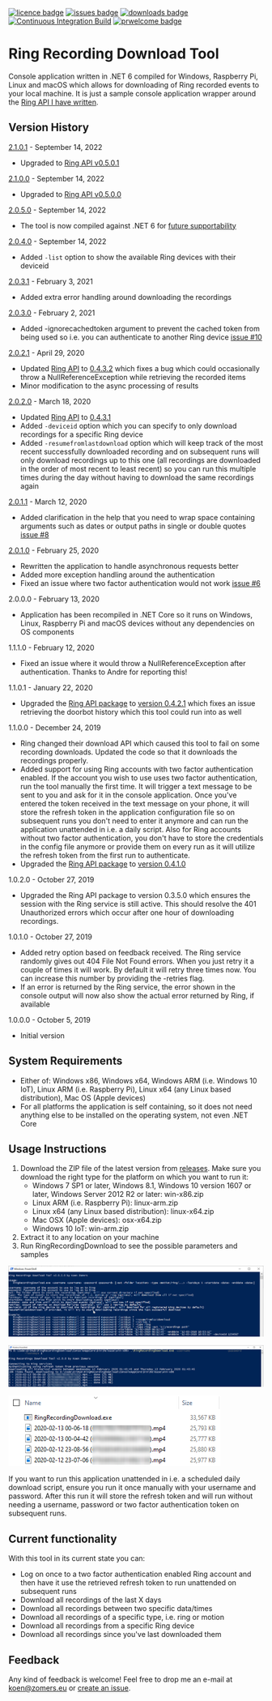 [![licence badge]][licence]
[![issues badge]][issues]
[![downloads badge]][downloads]
[![Continuous Integration Build](https://github.com/KoenZomers/RingRecordingDownload/actions/workflows/ci.yaml/badge.svg)](https://github.com/KoenZomers/RingRecordingDownload/actions/workflows/ci.yaml)
[![prwelcome badge]][prwelcome]

[licence badge]:https://img.shields.io/badge/license-Apache2-blue.svg
[issues badge]:https://img.shields.io/github/issues/koenzomers/RingRecordingDownload.svg
[downloads badge]:https://img.shields.io/github/downloads/koenzomers/RingRecordingDownload/total.svg
[prwelcome badge]:https://img.shields.io/badge/PRs-welcome-brightgreen.svg?style=flat-square

[licence]:https://github.com/koenzomers/RingRecordingDownload/blob/master/LICENSE.md
[issues]:https://github.com/koenzomers/RingRecordingDownload/issues
[downloads]:https://github.com/koenzomers/RingRecordingDownload/releases
[prwelcome]:http://makeapullrequest.com

# Ring Recording Download Tool
Console application written in .NET 6 compiled for Windows, Raspberry Pi, Linux and macOS which allows for downloading of Ring recorded events to your local machine. It is just a sample console application wrapper around the [Ring API I have written](https://github.com/KoenZomers/RingApi).

## Version History

[2.1.0.1](https://github.com/KoenZomers/RingRecordingDownload/releases/tag/2.1.0.0) - September 14, 2022

- Upgraded to [Ring API v0.5.0.1](https://github.com/KoenZomers/RingApi#version-history)

[2.1.0.0](https://github.com/KoenZomers/RingRecordingDownload/releases/tag/2.1.0.0) - September 14, 2022

- Upgraded to [Ring API v0.5.0.0](https://github.com/KoenZomers/RingApi#version-history)

[2.0.5.0](https://github.com/KoenZomers/RingRecordingDownload/releases/tag/2.0.5.0) - September 14, 2022

- The tool is now compiled against .NET 6 for [future supportability](https://dotnet.microsoft.com/en-us/platform/support/policy/dotnet-core#lifecycle)

[2.0.4.0](https://github.com/KoenZomers/RingRecordingDownload/releases/tag/2.0.4.0) - September 14, 2022

- Added `-list` option to show the available Ring devices with their deviceid

[2.0.3.1](https://github.com/KoenZomers/RingRecordingDownload/releases/tag/2.0.3.1) - February 3, 2021

- Added extra error handling around downloading the recordings

[2.0.3.0](https://github.com/KoenZomers/RingRecordingDownload/releases/tag/2.0.3.0) - February 2, 2021

- Added -ignorecachedtoken argument to prevent the cached token from being used so i.e. you can authenticate to another Ring device [issue #10](https://github.com/KoenZomers/RingRecordingDownload/issues/10)

[2.0.2.1](https://github.com/KoenZomers/RingRecordingDownload/releases/tag/2.0.2.1) - April 29, 2020

- Updated [Ring API](https://github.com/KoenZomers/RingApi) to [0.4.3.2](https://www.nuget.org/packages/KoenZomers.Ring.Api/0.4.3.2) which fixes a bug which could occasionally throw a NullReferenceException while retrieving the recorded items
- Minor modification to the async processing of results

[2.0.2.0](https://github.com/KoenZomers/RingRecordingDownload/releases/tag/2.0.2.0) - March 18, 2020

- Updated [Ring API](https://github.com/KoenZomers/RingApi) to [0.4.3.1](https://www.nuget.org/packages/KoenZomers.Ring.Api/0.4.3.1)
- Added `-deviceid` option which you can specify to only download recordings for a specific Ring device
- Added `-resumefromlastdownload` option which will keep track of the most recent successfully downloaded recording and on subsequent runs will only download recordings up to this one (all recordings are downloaded in the order of most recent to least recent) so you can run this multiple times during the day without having to download the same recordings again

[2.0.1.1](https://github.com/KoenZomers/RingRecordingDownload/releases/tag/2.0.1.1) - March 12, 2020

- Added clarification in the help that you need to wrap space containing arguments such as dates or output paths in single or double quotes [issue #8](https://github.com/KoenZomers/RingRecordingDownload/issues/8)

[2.0.1.0](https://github.com/KoenZomers/RingRecordingDownload/releases/tag/2.0.1.0) - February 25, 2020

- Rewritten the application to handle asynchronous requests better
- Added more exception handling around the authentication
- Fixed an issue where two factor authentication would not work [issue #6](https://github.com/KoenZomers/RingRecordingDownload/issues/6)

2.0.0.0 - February 13, 2020

- Application has been recompiled in .NET Core so it runs on Windows, Linux, Raspberry Pi and macOS devices without any dependencies on OS components

1.1.1.0 - February 12, 2020

- Fixed an issue where it would throw a NullReferenceException after authentication. Thanks to Andre for reporting this!

1.1.0.1 - January 22, 2020

- Upgraded the [Ring API package](https://github.com/KoenZomers/RingApi) to [version 0.4.2.1](https://www.nuget.org/packages/KoenZomers.Ring.Api/0.4.2.1) which fixes an issue retrieving the doorbot history which this tool could run into as well

1.1.0.0 - December 24, 2019

- Ring changed their download API which caused this tool to fail on some recording downloads. Updated the code so that it downloads the recordings properly.
- Added support for using Ring accounts with two factor authentication enabled. If the account you wish to use uses two factor authentication, run the tool manually the first time. It will trigger a text message to be sent to you and ask for it in the console application. Once you've entered the token received in the text message on your phone, it will store the refresh token in the application configuration file so on subsequent runs you don't need to enter it anymore and can run the application unattended in i.e. a daily script. Also for Ring accounts without two factor authentication, you don't have to store the credentials in the config file anymore or provide them on every run as it will utilize the refresh token from the first run to authenticate.
- Upgraded the [Ring API package](https://github.com/KoenZomers/RingApi) to [version 0.4.1.0](https://www.nuget.org/packages/KoenZomers.Ring.Api/0.4.1)

1.0.2.0 - October 27, 2019

- Upgraded the Ring API package to version 0.3.5.0 which ensures the session with the Ring service is still active. This should resolve the 401 Unauthorized errors which occur after one hour of downloading recordings.

1.0.1.0 - October 27, 2019

- Added retry option based on feedback received. The Ring service randomly gives out 404 File Not Found errors. When you just retry it a couple of times it will work. By default it will retry three times now. You can increase this number by providing the -retries flag.
- If an error is returned by the Ring service, the error shown in the console output will now also show the actual error returned by Ring, if available

1.0.0.0 - October 5, 2019

- Initial version

## System Requirements

- Either of: Windows x86, Windows x64, Windows ARM (i.e. Windows 10 IoT), Linux ARM (i.e. Raspberry Pi), Linux x64 (any Linux based distribution), Mac OS (Apple devices)
- For all platforms the application is self containing, so it does not need anything else to be installed on the operating system, not even .NET Core

## Usage Instructions

1. Download the ZIP file of the latest version from [releases](https://github.com/KoenZomers/RingRecordingDownload/releases). Make sure you download the right type for the platform on which you want to run it:
   - Windows 7 SP1 or later, Windows 8.1, Windows 10 version 1607 or later, Windows Server 2012 R2 or later: win-x86.zip
   - Linux ARM (i.e. Raspberry Pi): linux-arm.zip
   - Linux x64 (any Linux based distribution): linux-x64.zip
   - Mac OSX (Apple devices): osx-x64.zip
   - Windows 10 IoT: win-arm.zip
2. Extract it to any location on your machine
3. Run RingRecordingDownload to see the possible parameters and samples

![](./Screenshots/CommandLineOptions.png)

![](./Screenshots/SampleExecution.png)

![](./Screenshots/Files.png)

If you want to run this application unattended in i.e. a scheduled daily download script, ensure you run it once manually with your username and password. After this run it will store the refresh token and will run without needing a username, password or two factor authentication token on subsequent runs.

## Current functionality

With this tool in its current state you can:

- Log on once to a two factor authentication enabled Ring account and then have it use the retrieved refresh token to run unattended on subsequent runs
- Download all recordings of the last X days
- Download all recordings between two specific data/times
- Download all recordings of a specific type, i.e. ring or motion
- Download all recordings from a specific Ring device
- Download all recordings since you've last downloaded them

## Feedback

Any kind of feedback is welcome! Feel free to drop me an e-mail at koen@zomers.eu or [create an issue](https://github.com/KoenZomers/RingRecordingDownload/issues).
